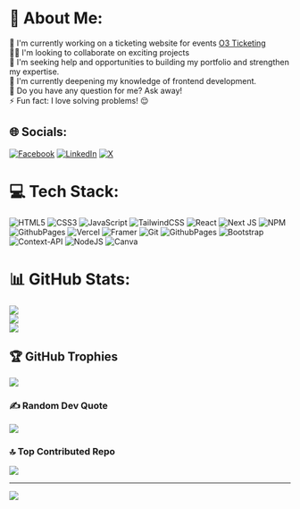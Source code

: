 # 💫 About Me:
🔭 I'm currently working on a ticketing website for events [O3 Ticketing](https://o3-ticketing.vercel.app)
<br>👨‍💻 I'm looking to collaborate on exciting projects<br>🤝 I'm seeking help and opportunities to building my portfolio and strengthen my expertise.<br>🌱 I'm currently deepening my knowledge of frontend development.<br>💬 Do you have any question for me? Ask away!<br>⚡ Fun fact: I love solving problems! 😌


## 🌐 Socials:
[![Facebook](https://img.shields.io/badge/Facebook-%231877F2.svg?logo=Facebook&logoColor=white)](https://facebook.com/ogunlala.collins) [![LinkedIn](https://img.shields.io/badge/LinkedIn-%230077B5.svg?logo=linkedin&logoColor=white)](https://linkedin.com/in/adedamolaogunlala) [![X](https://img.shields.io/badge/X-black.svg?logo=X&logoColor=white)](https://x.com/BlarQ_04) 

# 💻 Tech Stack:
![HTML5](https://img.shields.io/badge/html5-%23E34F26.svg?style=for-the-badge&logo=html5&logoColor=white) ![CSS3](https://img.shields.io/badge/css3-%231572B6.svg?style=for-the-badge&logo=css3&logoColor=white) ![JavaScript](https://img.shields.io/badge/javascript-%23323330.svg?style=for-the-badge&logo=javascript&logoColor=%23F7DF1E) ![TailwindCSS](https://img.shields.io/badge/tailwindcss-%2338B2AC.svg?style=for-the-badge&logo=tailwind-css&logoColor=white) ![React](https://img.shields.io/badge/react-%2320232a.svg?style=for-the-badge&logo=react&logoColor=%2361DAFB) ![Next JS](https://img.shields.io/badge/Next-black?style=for-the-badge&logo=next.js&logoColor=white) ![NPM](https://img.shields.io/badge/NPM-%23CB3837.svg?style=for-the-badge&logo=npm&logoColor=white) ![GithubPages](https://img.shields.io/badge/github%20pages-121013?style=for-the-badge&logo=github&logoColor=white) ![Vercel](https://img.shields.io/badge/vercel-%23000000.svg?style=for-the-badge&logo=vercel&logoColor=white) ![Framer](https://img.shields.io/badge/Framer-black?style=for-the-badge&logo=framer&logoColor=blue) ![Git](https://img.shields.io/badge/git-%23F05033.svg?style=for-the-badge&logo=git&logoColor=white) ![GithubPages](https://img.shields.io/badge/github%20pages-121013?style=for-the-badge&logo=github&logoColor=white) ![Bootstrap](https://img.shields.io/badge/bootstrap-%238511FA.svg?style=for-the-badge&logo=bootstrap&logoColor=white) ![Context-API](https://img.shields.io/badge/Context--Api-000000?style=for-the-badge&logo=react) ![NodeJS](https://img.shields.io/badge/node.js-6DA55F?style=for-the-badge&logo=node.js&logoColor=white)  ![Canva](https://img.shields.io/badge/Canva-%2300C4CC.svg?style=for-the-badge&logo=Canva&logoColor=white)
# 📊 GitHub Stats:
![](https://github-readme-stats.vercel.app/api?username=BlarQ&theme=react&hide_border=false&include_all_commits=false&count_private=false)<br/>
![](https://github-readme-streak-stats.herokuapp.com/?user=BlarQ&theme=react&hide_border=false)<br/>
![](https://github-readme-stats.vercel.app/api/top-langs/?username=BlarQ&theme=react&hide_border=false&include_all_commits=false&count_private=false&layout=compact)

## 🏆 GitHub Trophies
![](https://github-profile-trophy.vercel.app/?username=BlarQ&theme=radical&no-frame=false&no-bg=true&margin-w=4)

### ✍️ Random Dev Quote
![](https://quotes-github-readme.vercel.app/api?type=horizontal&theme=radical)

### 🔝 Top Contributed Repo
![](https://github-contributor-stats.vercel.app/api?username=BlarQ&limit=5&theme=radical&combine_all_yearly_contributions=true)

---
[![](https://visitcount.itsvg.in/api?id=BlarQ&icon=0&color=0)](https://visitcount.itsvg.in)

<!-- Proudly created with GPRM ( https://gprm.itsvg.in ) -->
